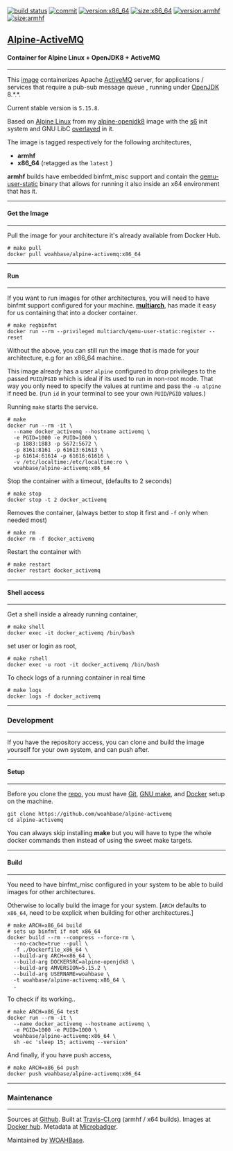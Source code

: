 [![build status][251]][232] [![commit][255]][231] [![version:x86_64][256]][235] [![size:x86_64][257]][235] [![version:armhf][258]][236] [![size:armhf][259]][236]

## [Alpine-ActiveMQ][234]
#### Container for Alpine Linux + OpenJDK8 + ActiveMQ
---

This [image][233] containerizes Apache [ActiveMQ][135] server, for
applications / services that require a pub-sub message queue
, running under [OpenJDK][136] 8.\*.\*.

Current stable version is `5.15.8`.

Based on [Alpine Linux][131]  from my [alpine-openjdk8][132] image with the [s6][133] init system
and GNU LibC [overlayed][134] in it.

The image is tagged respectively for the following architectures,
* **armhf**
* **x86_64** (retagged as the `latest` )

**armhf** builds have embedded binfmt_misc support and contain the
[qemu-user-static][105] binary that allows for running it also inside
an x64 environment that has it.

---
#### Get the Image
---

Pull the image for your architecture it's already available from
Docker Hub.

```
# make pull
docker pull woahbase/alpine-activemq:x86_64
```

---
#### Run
---

If you want to run images for other architectures, you will need
to have binfmt support configured for your machine. [**multiarch**][104],
has made it easy for us containing that into a docker container.

```
# make regbinfmt
docker run --rm --privileged multiarch/qemu-user-static:register --reset
```

Without the above, you can still run the image that is made for your
architecture, e.g for an x86_64 machine..

This image already has a user `alpine` configured to drop
privileges to the passed `PUID`/`PGID` which is ideal if its used
to run in non-root mode. That way you only need to specify the
values at runtime and pass the `-u alpine` if need be. (run `id`
in your terminal to see your own `PUID`/`PGID` values.)

Running `make` starts the service.

```
# make
docker run --rm -it \
  --name docker_activemq --hostname activemq \
  -e PGID=1000 -e PUID=1000 \
  -p 1883:1883 -p 5672:5672 \
  -p 8161:8161 -p 61613:61613 \
  -p 61614:61614 -p 61616:61616 \
  -v /etc/localtime:/etc/localtime:ro \
  woahbase/alpine-activemq:x86_64
```

Stop the container with a timeout, (defaults to 2 seconds)

```
# make stop
docker stop -t 2 docker_activemq
```

Removes the container, (always better to stop it first and `-f`
only when needed most)

```
# make rm
docker rm -f docker_activemq
```

Restart the container with

```
# make restart
docker restart docker_activemq
```

---
#### Shell access
---

Get a shell inside a already running container,

```
# make shell
docker exec -it docker_activemq /bin/bash
```

set user or login as root,

```
# make rshell
docker exec -u root -it docker_activemq /bin/bash
```

To check logs of a running container in real time

```
# make logs
docker logs -f docker_activemq
```

---
### Development
---

If you have the repository access, you can clone and
build the image yourself for your own system, and can push after.

---
#### Setup
---

Before you clone the [repo][231], you must have [Git][101], [GNU make][102],
and [Docker][103] setup on the machine.

```
git clone https://github.com/woahbase/alpine-activemq
cd alpine-activemq
```
You can always skip installing **make** but you will have to
type the whole docker commands then instead of using the sweet
make targets.

---
#### Build
---

You need to have binfmt_misc configured in your system to be able
to build images for other architectures.

Otherwise to locally build the image for your system.
[`ARCH` defaults to `x86_64`, need to be explicit when building
for other architectures.]

```
# make ARCH=x86_64 build
# sets up binfmt if not x86_64
docker build --rm --compress --force-rm \
  --no-cache=true --pull \
  -f ./Dockerfile_x86_64 \
  --build-arg ARCH=x86_64 \
  --build-arg DOCKERSRC=alpine-openjdk8 \
  --build-arg AMVERSION=5.15.2 \
  --build-arg USERNAME=woahbase \
  -t woahbase/alpine-activemq:x86_64 \
  .
```

To check if its working..

```
# make ARCH=x86_64 test
docker run --rm -it \
  --name docker_activemq --hostname activemq \
  -e PGID=1000 -e PUID=1000 \
  woahbase/alpine-activemq:x86_64 \
  sh -ec 'sleep 15; activemq --version'
```

And finally, if you have push access,

```
# make ARCH=x86_64 push
docker push woahbase/alpine-activemq:x86_64
```

---
### Maintenance
---

Sources at [Github][106]. Built at [Travis-CI.org][107] (armhf / x64 builds). Images at [Docker hub][108]. Metadata at [Microbadger][109].

Maintained by [WOAHBase][204].

[101]: https://git-scm.com
[102]: https://www.gnu.org/software/make/
[103]: https://www.docker.com
[104]: https://hub.docker.com/r/multiarch/qemu-user-static/
[105]: https://github.com/multiarch/qemu-user-static/releases/
[106]: https://github.com/
[107]: https://travis-ci.org/
[108]: https://hub.docker.com/
[109]: https://microbadger.com/

[131]: https://alpinelinux.org/
[132]: https://hub.docker.com/r/woahbase/alpine-openjdk8
[133]: https://skarnet.org/software/s6/
[134]: https://github.com/just-containers/s6-overlay
[135]: https://activemq.apache.org/
[136]: http://openjdk.java.net/

[201]: https://github.com/woahbase
[202]: https://travis-ci.org/woahbase/
[203]: https://hub.docker.com/u/woahbase
[204]: https://woahbase.online/

[231]: https://github.com/woahbase/alpine-activemq
[232]: https://travis-ci.org/woahbase/alpine-activemq
[233]: https://hub.docker.com/r/woahbase/alpine-activemq
[234]: https://woahbase.online/#/images/alpine-activemq
[235]: https://microbadger.com/images/woahbase/alpine-activemq:x86_64
[236]: https://microbadger.com/images/woahbase/alpine-activemq:armhf

[251]: https://travis-ci.org/woahbase/alpine-activemq.svg?branch=master

[255]: https://images.microbadger.com/badges/commit/woahbase/alpine-activemq.svg

[256]: https://images.microbadger.com/badges/version/woahbase/alpine-activemq:x86_64.svg
[257]: https://images.microbadger.com/badges/image/woahbase/alpine-activemq:x86_64.svg

[258]: https://images.microbadger.com/badges/version/woahbase/alpine-activemq:armhf.svg
[259]: https://images.microbadger.com/badges/image/woahbase/alpine-activemq:armhf.svg
